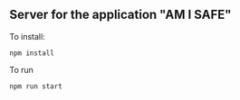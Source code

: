 ## Server for the application "AM I SAFE"
To install:
```
npm install
```
To run
```
npm run start
```